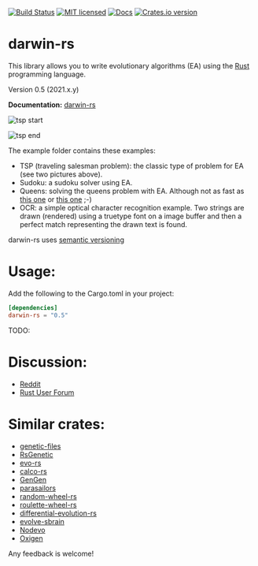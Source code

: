 [![Build Status](https://travis-ci.org/willi-kappler/darwin-rs.svg?branch=master)](https://travis-ci.org/willi-kappler/darwin-rs)
[![MIT licensed](https://img.shields.io/badge/license-MIT-blue.svg)](./LICENSE)
[![Docs](https://docs.rs/darwin-rs/badge.svg)](https://docs.rs/darwin-rs/)
[![Crates.io version](https://img.shields.io/crates/v/darwin-rs.svg)](https://crates.io/crates/darwin-rs)

# darwin-rs
This library allows you to write evolutionary algorithms (EA) using the [Rust](https://www.rust-lang.org/) programming language.

Version 0.5 (2021.x.y)

**Documentation:** [darwin-rs](https://docs.rs/darwin-rs/0.5.0/darwin_rs/)

![tsp start](tsp_start.png)

![tsp end](tsp_end.png)

The example folder contains these examples:

- TSP (traveling salesman problem): the classic type of problem for EA (see two pictures above).
- Sudoku: a sudoku solver using EA.
- Queens: solving the queens problem with EA. Although not as fast as [this one](https://github.com/reem/rust-n-queens) or [this one](https://github.com/Martin1887/oxigen/tree/master/nqueens-oxigen) ;-)
- OCR: a simple optical character recognition example. Two strings are drawn (rendered) using a truetype font on a image buffer and then a perfect match representing the drawn text is found.

darwin-rs uses [semantic versioning](http://semver.org/)

# Usage:
Add the following to the Cargo.toml in your project:

```toml
[dependencies]
darwin-rs = "0.5"
```


TODO:


# Discussion:
- [Reddit](https://www.reddit.com/r/rust/comments/4nnajh/darwinrs_evolutionary_algorithms_with_rust/)
- [Rust User Forum](https://users.rust-lang.org/t/darwin-rs-evolutionary-algorithms-with-rust/6188)


# Similar crates:
- [genetic-files](https://github.com/vadixidav/genetic-files)
- [RsGenetic](https://github.com/m-decoster/RsGenetic)
- [evo-rs](https://github.com/mneumann/evo-rs)
- [calco-rs](https://github.com/Kerosene2000/calco-rs)
- [GenGen](https://crates.io/crates/GenGen)
- [parasailors](https://github.com/dikaiosune/parasailors)
- [random-wheel-rs](https://github.com/Kerosene2000/random-wheel-rs)
- [roulette-wheel-rs](https://github.com/Kerosene2000/roulette-wheel-rs)
- [differential-evolution-rs](https://github.com/martinus/differential-evolution-rs)
- [evolve-sbrain](https://github.com/LeoTindall/evolve-sbrain)
- [Nodevo](https://github.com/bgalvao/nodevo)
- [Oxigen](https://github.com/Martin1887/oxigen)

Any feedback is welcome!
